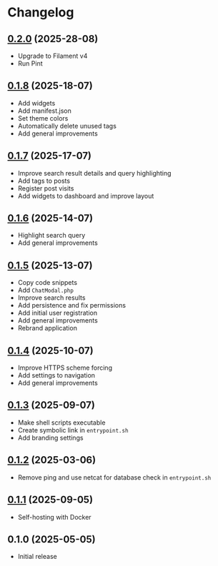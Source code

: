 # Changelog

## [0.2.0](https://github.com/bartvantuijn/noton/compare/v0.1.8...v0.2.0) (2025-28-08)

* Upgrade to Filament v4
* Run Pint

## [0.1.8](https://github.com/bartvantuijn/noton/compare/v0.1.7...v0.1.8) (2025-18-07)

* Add widgets
* Add manifest.json
* Set theme colors
* Automatically delete unused tags
* Add general improvements

## [0.1.7](https://github.com/bartvantuijn/noton/compare/v0.1.6...v0.1.7) (2025-17-07)

* Improve search result details and query highlighting
* Add tags to posts
* Register post visits
* Add widgets to dashboard and improve layout

## [0.1.6](https://github.com/bartvantuijn/noton/compare/v0.1.5...v0.1.6) (2025-14-07)

* Highlight search query
* Add general improvements

## [0.1.5](https://github.com/bartvantuijn/noton/compare/v0.1.4...v0.1.5) (2025-13-07)

* Copy code snippets
* Add `ChatModal.php`
* Improve search results
* Add persistence and fix permissions
* Add initial user registration
* Add general improvements
* Rebrand application

## [0.1.4](https://github.com/bartvantuijn/noton/compare/v0.1.3...v0.1.4) (2025-10-07)

* Improve HTTPS scheme forcing
* Add settings to navigation
* Add general improvements

## [0.1.3](https://github.com/bartvantuijn/noton/compare/v0.1.2...v0.1.3) (2025-09-07)

* Make shell scripts executable
* Create symbolic link in `entrypoint.sh`
* Add branding settings

## [0.1.2](https://github.com/bartvantuijn/noton/compare/v0.1.1...v0.1.2) (2025-03-06)

* Remove ping and use netcat for database check in `entrypoint.sh`

## [0.1.1](https://github.com/bartvantuijn/noton/compare/v0.1.0...v0.1.1) (2025-09-05)

* Self-hosting with Docker

## 0.1.0 (2025-05-05)

* Initial release
